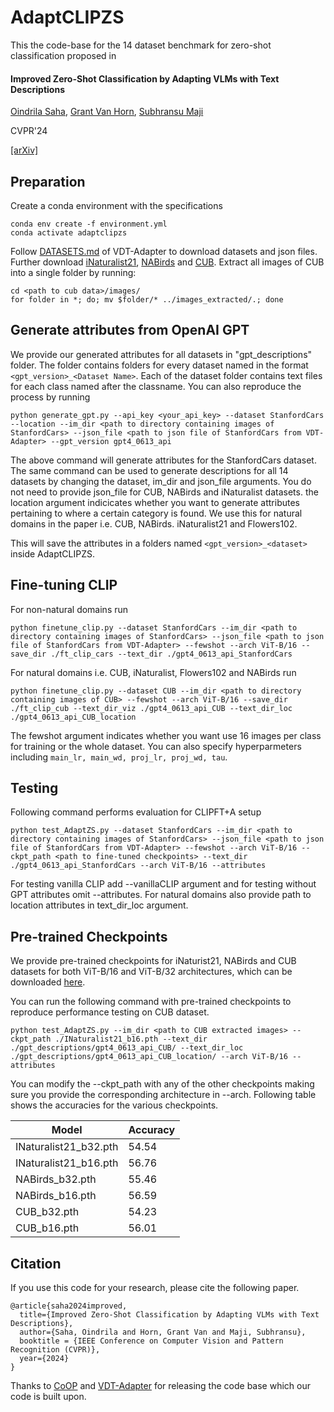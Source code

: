 # AdaptCLIPZS

This the code-base for the 14 dataset benchmark for zero-shot classification proposed in

#### Improved Zero-Shot Classification by Adapting VLMs with Text Descriptions

[Oindrila Saha](http://oindrilasaha.github.io), [Grant Van Horn](https://gvh.codes), [Subhransu Maji](http://people.cs.umass.edu/~smaji/) 

CVPR'24

[[arXiv]](https://arxiv.org/abs/2401.02460)

## Preparation

Create a conda environment with the specifications
```
conda env create -f environment.yml
conda activate adaptclipzs
```

Follow [DATASETS.md](https://github.com/mayug/VDT-Adapter/blob/main/DATASETS.md) of VDT-Adapter to download datasets and json files. Further download [iNaturalist21](https://github.com/visipedia/inat_comp/tree/master/2021), [NABirds](https://dl.allaboutbirds.org/nabirds) and [CUB](https://www.vision.caltech.edu/datasets/cub_200_2011/).
Extract all images of CUB into a single folder by running:
```
cd <path to cub data>/images/ 
for folder in *; do; mv $folder/* ../images_extracted/.; done
```

## Generate attributes from OpenAI GPT

We provide our generated attributes for all datasets in "gpt_descriptions" folder. The folder contains folders for every dataset named in the format `<gpt_version>_<Dataset Name>`. Each of the dataset folder contains text files for each class named after the classname. You can also reproduce the process by running
```
python generate_gpt.py --api_key <your_api_key> --dataset StanfordCars --location --im_dir <path to directory containing images of StanfordCars> --json_file <path to json file of StanfordCars from VDT-Adapter> --gpt_version gpt4_0613_api
``` 

The above command will generate attributes for the StanfordCars dataset. The same command can be used to generate descriptions for all 14 datasets by changing the dataset, im_dir and json_file arguments. You do not need to provide json_file for CUB, NABirds and iNaturalist datasets. the location argument indicicates whether you want to generate attributes pertaining to where a certain category is found. We use this for natural domains in the paper i.e. CUB, NABirds. iNaturalist21 and Flowers102.

This will save the attributes in a folders named `<gpt_version>_<dataset>` inside AdaptCLIPZS.

## Fine-tuning CLIP

For non-natural domains run
```
python finetune_clip.py --dataset StanfordCars --im_dir <path to directory containing images of StanfordCars> --json_file <path to json file of StanfordCars from VDT-Adapter> --fewshot --arch ViT-B/16 --save_dir ./ft_clip_cars --text_dir ./gpt4_0613_api_StanfordCars
```

For natural domains i.e. CUB, iNaturalist, Flowers102 and NABirds run
```
python finetune_clip.py --dataset CUB --im_dir <path to directory containing images of CUB> --fewshot --arch ViT-B/16 --save_dir ./ft_clip_cub --text_dir_viz ./gpt4_0613_api_CUB --text_dir_loc ./gpt4_0613_api_CUB_location
```

The fewshot argument indicates whether you want use 16 images per class for training or the whole dataset. You can also specify hyperparmeters including `main_lr, main_wd, proj_lr, proj_wd, tau`.


## Testing

Following command performs evaluation for CLIPFT+A setup

```
python test_AdaptZS.py --dataset StanfordCars --im_dir <path to directory containing images of StanfordCars> --json_file <path to json file of StanfordCars from VDT-Adapter> --fewshot --arch ViT-B/16 --ckpt_path <path to fine-tuned checkpoints> --text_dir ./gpt4_0613_api_StanfordCars --arch ViT-B/16 --attributes
```

For testing vanilla CLIP add --vanillaCLIP argument and for testing without GPT attributes omit --attributes. For natural domains also provide path to location attributes in text_dir_loc argument. 

## Pre-trained Checkpoints

We provide pre-trained checkpoints for iNaturist21, NABirds and CUB datasets for both ViT-B/16 and ViT-B/32 architectures, which can be downloaded [here](https://drive.google.com/drive/folders/1EGtnjHZSEUe-BY-v9r_5Zecbadv4E7vk?usp=share_link).

You can run the following command with pre-trained checkpoints to reproduce performance testing on CUB dataset.

```
python test_AdaptZS.py --im_dir <path to CUB extracted images> --ckpt_path ./INaturalist21_b16.pth --text_dir ./gpt_descriptions/gpt4_0613_api_CUB/ --text_dir_loc ./gpt_descriptions/gpt4_0613_api_CUB_location/ --arch ViT-B/16 --attributes
```
 You can modify the --ckpt_path with any of the other checkpoints making sure you provide the corresponding architecture in --arch. Following table shows the accuracies for the various checkpoints.
 
 Model | Accuracy
 --- | ---
 INaturalist21_b32.pth | 54.54
 INaturalist21_b16.pth | 56.76
 NABirds_b32.pth | 55.46
 NABirds_b16.pth | 56.59
 CUB_b32.pth | 54.23
 CUB_b16.pth | 56.01


## Citation
If you use this code for your research, please cite the following paper.

```
@article{saha2024improved,
  title={Improved Zero-Shot Classification by Adapting VLMs with Text Descriptions},
  author={Saha, Oindrila and Horn, Grant Van and Maji, Subhransu},
  booktitle = {IEEE Conference on Computer Vision and Pattern Recognition (CVPR)},
  year={2024}
}
```

Thanks to [CoOP](https://github.com/KaiyangZhou/CoOp) and [VDT-Adapter](https://github.com/mayug/VDT-Adapter) for releasing the code base which our code is built upon.
